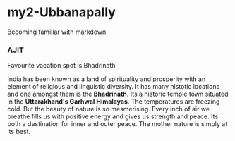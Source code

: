 # my2-Ubbanapally
Becoming familiar with markdown

### AJIT
Favourite vacation spot is Bhadrinath

India has been known as a land of spirituality and prosperity with an element of religious and linguistic diversity. It has many histotic locations and one amongst them is the **Bhadrinath**. Its a historic temple town situated in the __Uttarakhand's Garhwal Himalayas__. The temperatures are freezing cold. But the beauty of nature is so mesmerising. Every inch of air we breathe fills us with positive energy and gives us strength and peace. Its both a destination for inner and outer peace. The mother nature is simply at its best.